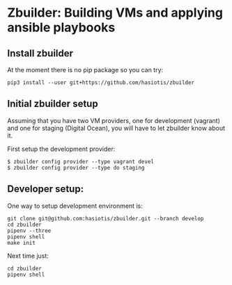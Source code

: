 # Zbuilder: Building VMs and applying ansible playbooks


## Install zbuilder

At the moment there is no pip package so you can try:
```
pip3 install --user git+https://github.com/hasiotis/zbuilder
```


## Initial zbuilder setup

Assuming that you have two VM providers, one for development (vagrant)
and one for staging (Digital Ocean), you will have to let zbuilder know
about it.

First setup the development provider:
```
$ zbuilder config provider --type vagrant devel
$ zbuilder config provider --type do staging
```

## Developer setup:

One way to setup development environment is:

``` shell
git clone git@github.com:hasiotis/zbuilder.git --branch develop
cd zbuilder
pipenv --three
pipenv shell
make init
```

Next time just:

``` shell
cd zbuilder
pipenv shell
```
